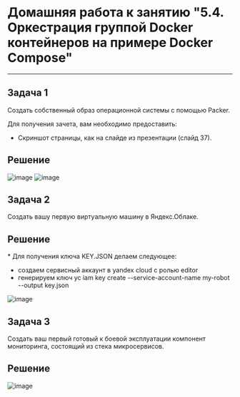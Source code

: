 # Домашняя работа к занятию "5.4. Оркестрация группой Docker контейнеров на примере Docker Compose"

---

## Задача 1

Создать собственный образ операционной системы с помощью Packer.

Для получения зачета, вам необходимо предоставить:
- Скриншот страницы, как на слайде из презентации (слайд 37).

## Решение

![image](https://user-images.githubusercontent.com/87534423/156993323-8ea38d90-5b5c-42b9-9da5-ca121b9f16e5.png)
![image](https://user-images.githubusercontent.com/87534423/156993518-9152eb93-6b84-4239-9e99-57f28349afb0.png)


## Задача 2

Создать вашу первую виртуальную машину в Яндекс.Облаке.

## Решение

\* Для получения ключа KEY.JSON делаем следующее:
 - создаем сервисный аккаунт в yandex cloud с ролью editor
 - генерируем ключ yc iam key create --service-account-name my-robot --output key.json
 
![image](https://user-images.githubusercontent.com/87534423/157036722-0bc71d1e-4442-4e99-95bc-f407e705cb69.png)

## Задача 3

Создать ваш первый готовый к боевой эксплуатации компонент мониторинга, состоящий из стека микросервисов.

## Решение

![image](https://user-images.githubusercontent.com/87534423/157056851-ba7ac257-0fbc-4e05-851f-7b0d035e9f98.png)